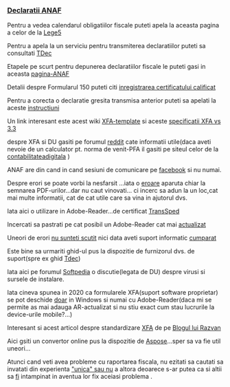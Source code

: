 ### **[Declaratii ANAF](https://www.afm.ro/taxe_declaratii.php)** ###

Pentru a vedea calendarul obligatiilor fiscale puteti apela la aceasta pagina a celor de la [Lege5](https://lege5.ro/calendar)

Pentru a apela la un serviciu pentru transmiterea declaratiilor puteti sa consultati [TDec](https://www.tdec.ro/)

Etapele pe scurt pentru depunerea declaratiilor fiscale le puteti gasi in aceasta [pagina-ANAF](https://static.anaf.ro/static/10/Anaf/Declaratii_R/instructiuni/etape_depunere.htm)

Detalii despre Formularul 150 puteti citi [inregistrarea certificatului calificat](https://www.anaf.ro/inregcalificat/)

Pentru a corecta o declaratie gresita transmisa anterior puteti sa apelati la aceste [instructiuni](https://mfinante.gov.ro/documents/35673/254042/Ciofliceanu05.pdf)

Un link interesant este acest wiki [XFA-template](https://www.w3.org/1999/05/XFA/xfa-template.html) si aceste [specificatii XFA vs 3.3](https://pdfa.org/norm-refs/XFA-3_3.pdf)

despre XFA si DU gasiti pe forumul [reddit](https://www.reddit.com/r/Romania/comments/108zhut/declara%C8%9Bia_unic%C4%83_2023_pdful_inteligent_pe_siteul/?rdt=49791&onetap_auto=true) cate informatii utile(daca aveti nevoie de un calculator pt. norma de venit-PFA il gasiti pe siteul celor de la [contabilitateadigitala](https://www.contabilitatedigitala.ro/calculator-pfa-norma-de-venit-2023/) )

ANAF are din cand in cand sesiuni de comunicare pe [facebook](https://www.facebook.com/www.ANAF.ro/posts/2360905437562096/?paipv=0&eav=AfaF1m7iWWsSjCf2JWBfI6NAiPeLAbAM-jXVXtISvew-uFGGpzEurN_jBuL3Ff9QXco&_rdr) si nu numai.

Despre erori se poate vorbi la nesfarsit ...iata o [eroare](https://www.certsign.ro/ro/suport/eroare-la-semnarea-pdf-urilor-cu-adobe-acrobat-reader-dc/) aparuta chiar la semnarea PDF-urilor...dar nu caut vinovati... ci incerc sa adun la un loc,cat mai multe informatii, cat de cat utile care sa vina in ajutorul dvs. 

Iata aici o utilizare in Adobe-Reader...de certificat [TransSped](https://devforum.ro/t/utilizare-certificat-in-adobe-reader-cu-trans-sped/17419)

Incercati sa pastrati pe cat posibil un Adobe-Reader cat mai [actualizat](https://forum.sagasoft.ro/viewtopic.php?p=278847)

Uneori de erori [nu sunteti scutit](https://www.rvx.ro/manual/docs/account/declaratie300/) nici data aveti suport informatic [cumparat](https://www.rvx.ro/manual/docs/account/declaratie394/generarea-declaratiei-394/)

Este bine sa urmariti ghid-ul pus la dispozitie de furnizorul dvs. de suport(spre ex ghid [Tdec](https://www.tdec.ro/ghid))

Iata aici pe forumul [Softpedia](https://forum.softpedia.com/topic/1226458-declaratie-unica-pfa-prin-spv/) o discutie(legata de DU) despre virusi si sursele de instalare.

Iata cineva spunea in 2020 ca formularele XFA(suport software proprietar) se pot deschide [doar](https://republica.ro/declaratia-unica-2020-modelul-oficial-al-formularului) in Windows si numai cu Adobe-Reader(daca mi se permite as mai adauga AR-actualizat si nu stiu exact cum stau lucrurile la device-urile mobile?...)

Interesant si acest articol despre standardizare [XFA](https://helpx.adobe.com/ro/acrobat/kb/unable-edit-pdf.html) de pe [Blogul lui Razvan](https://razvansandu.zando.ro/2012/10/declaratii-fiscale-fisiere-pdf-care-nu.html)

Aici gsiti un convertor online pus la dispozitie de [Aspose](https://products.aspose.app/pdf/ro/conversion/xml-to-pdf)...sper sa va fie util uneori...

Atunci cand veti avea probleme cu raportarea fiscala, nu ezitati sa cautati sa invatati din experienta ["unica" sau nu](https://www.contributors.ro/declara%C8%9Bia-unica-experien%C8%9Ba-unica/) a altora deoarece s-ar putea ca si altii sa [fi](https://dexonline.ro/articol/Ghid_de_exprimare_corect%C4%83) intampinat in aventua lor fix aceiasi problema .
